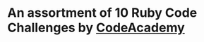 # An assortment of 10 Ruby Code Challenges by [CodeAcademy](https://www.codecademy.com/resources/blog/10-ruby-code-challenges-for-beginners/)